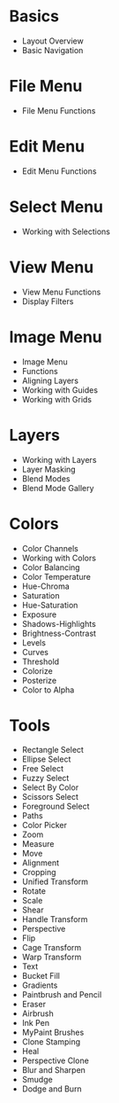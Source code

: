 #  Basics 

- Layout Overview 	
- Basic Navigation 

# File Menu 

- File Menu Functions 

# Edit Menu 

- Edit Menu Functions 

# Select Menu

- Working with Selections 

# View Menu 

- View Menu Functions
- Display Filters

# Image Menu

- Image Menu
- Functions 	
- Aligning Layers 	
- Working with Guides
- Working with Grids 

# Layers 

- Working with Layers
- Layer Masking
- Blend Modes 
- Blend Mode Gallery 

# Colors 

- Color Channels
- Working with Colors
- Color Balancing
- Color Temperature
- Hue-Chroma 	
- Saturation 	
- Hue-Saturation
- Exposure 	
- Shadows-Highlights
- Brightness-Contrast
- Levels 
- Curves 	
- Threshold 	
- Colorize 	
- Posterize 	
- Color to Alpha 

# Tools 

- Rectangle Select 	
- Ellipse Select
- Free Select 	
- Fuzzy Select 
- Select By Color
- Scissors Select
- Foreground Select
- Paths 	
- Color Picker 	
- Zoom 
- Measure 
- Move 	
- Alignment 	
- Cropping 
- Unified Transform 
- Rotate 	
- Scale 	
- Shear 	
- Handle Transform 	
- Perspective 	
- Flip 	
- Cage Transform
- Warp Transform
- Text
- Bucket Fill 	
- Gradients 	
- Paintbrush and Pencil 
- Eraser 	
- Airbrush 	
- Ink Pen 	
- MyPaint Brushes
- Clone Stamping
- Heal 	
- Perspective Clone 
- Blur and Sharpen
- Smudge 	
- Dodge and Burn 
